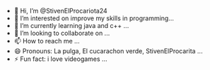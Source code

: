 - 👋 Hi, I’m @StivenElProcariota24
- 👀 I’m interested on improve my skills in programming...
- 🌱 I’m currently learning java and c++ ...
- 💞️ I’m looking to collaborate on ...
- 📫 How to reach me ...
- 😄 Pronouns: La pulga, El cucarachon verde, StivenElProcarita ...
- ⚡ Fun fact: i love videogames ...

<!---
StivenElProcariota24/StivenElProcariota24 is a ✨ special ✨ repository because its `README.md` (this file) appears on your GitHub profile.
You can click the Preview link to take a look at your changes.
--->
